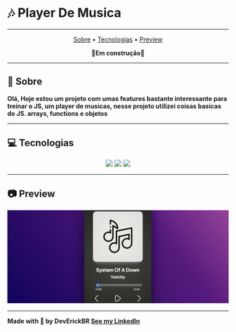 # 🎶 Player De Musica

---

<p align='center'>
    <a href="#Sobre">Sobre</a> •
    <a href="#Tecnologias">Tecnologias</a> •
    <a href="#Preview">Preview</a>
</p>

**<p align="center">🚧Em construção🚧</p>**

---

## 📖 Sobre

**Olá, Hoje estou um projeto com umas features bastante interessante para treinar o JS, um player de musicas, nesse projeto utilizei coisas basicas do JS. arrays, functions e objetos**

---

## 💻 Tecnologias

<p align='center'>
    <img src="https://cdn.jsdelivr.net/gh/devicons/devicon/icons/html5/html5-original.svg" width='50px' />
    <img src="https://cdn.jsdelivr.net/gh/devicons/devicon/icons/css3/css3-original.svg" width='50px' />
    <img src="https://cdn.jsdelivr.net/gh/devicons/devicon/icons/javascript/javascript-original.svg" width='50px' />
</p>

---

## 📷 Preview
<p aling="center">
    <img src="./gifs/Demo.gif">
</p>

---
**Made with 💜 by DevErickBR [See my LinkedIn](https://www.linkedin.com/in/erick-yan-carvalho-b2aa5b226/)**
